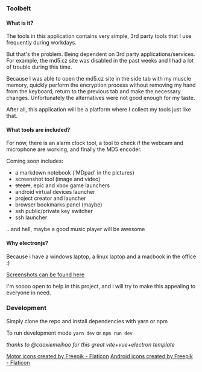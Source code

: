 ### Toolbelt

#### What is it?

The tools in this application contains very simple, 3rd party tools that I use frequently during workdays.

But that's the problem. Being dependent on 3rd party applications/services. For example, the md5.cz site was disabled in the past weeks and I had a lot of trouble during this time.

Because I was able to open the md5.cz site in the side tab with my muscle memory, quickly perform the encryption process without removing my hand from the keyboard, return to the previous tab and make the necessary changes. Unfortunately the alternatives were not good enough for my taste.

After all, this application will be a platform where I collect my tools just like that.

#### What tools are included?

For now, there is an alarm clock tool, a tool to check if the webcam and microphone are working, and finally the MD5 encoder.

Coming soon includes:

- a markdown notebook ('MDpad' in the pictures)
- screenshot tool (image and video)
- ~~steam~~, epic and xbox game launchers
- android virtual devices launcher
- project creator and launcher
- browser bookmarks panel (maybe)
- ssh public/private key switcher
- ssh launcher

...and hell, maybe a good music player will be awesome

#### Why electronjs?

Because i have a windows laptop, a linux laptop and a macbook in the office :)

[Screenshots can be found here](https://github.com/akinozgen/timer/tree/main/screenshots)

I'm soooo open to help in this project, and i will try to make this appealing to everyone in need.

### Development

Simply clone the repo and install dependencies with yarn or npm

To run development mode
`yarn dev` or `npm run dev`

_thanks to @caoxiemeihao for this great vite+vue+electron template_

<a href="https://www.flaticon.com/free-icons/motor" title="motor icons">Motor icons created by Freepik - Flaticon</a>
<a href="https://www.flaticon.com/free-icons/android" title="android icons">Android icons created by Freepik - Flaticon</a>
